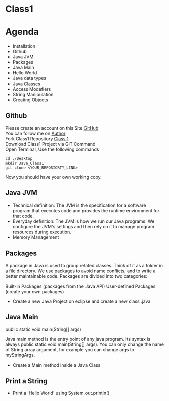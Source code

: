 # Class1
# Agenda
* Installation
* Github
* Java JVM
* Packages
* Java Main
* Hello World
* Java data types
* Java Classes
* Access Modefiers
* String Manipulation
* Creating Objects

## Github
Please create an account on this Site [GitHub](https://github.com) </br> You can follow me on [Author](https://github.com/su33u1411)</br> Fork Class1 Repository [Class 1](https://github.com/su33u1411/Class1)
</br>
Download Class1 Project via GIT Command
</br>
Open Terminal, Use the following commands

```
cd ./Desktop
mkdir Java_Class1
git clone <YOUR_REPOSIORTY_LINK>

```
Now you should have your own working copy.


## Java JVM
* Technical definition: The JVM is the specification for a software program that executes code and provides the runtime environment for that code.
* Everyday definition: The JVM is how we run our Java programs. We configure the JVM's settings and then rely on it to manage program resources during execution.
* Memory Management

## Packages
A package in Java is used to group related classes. Think of it as a folder in a file directory. We use packages to avoid name conflicts, and to write a better maintainable code. Packages are divided into two categories:

Built-in Packages (packages from the Java API)
User-defined Packages (create your own packages)


* Create a new Java Project on eclipse and create a new class <ClassName>.java

## Java Main
public static void main(String[] args)

Java main method is the entry point of any java program. Its syntax is always public static void main(String[] args). You can only change the name of String array argument, for example you can change args to myStringArgs.

* Create a Main method inside a Java Class

## Print a String
* Print a 'Hello World' using System.out.println()

